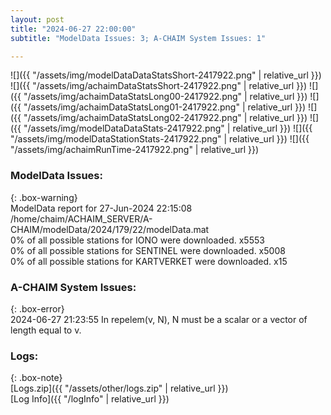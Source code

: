 ```yaml
---
layout: post
title: "2024-06-27 22:00:00"
subtitle: "ModelData Issues: 3; A-CHAIM System Issues: 1"

---
```


![]({{ "/assets/img/modelDataDataStatsShort-2417922.png" | relative_url }})
![]({{ "/assets/img/achaimDataStatsShort-2417922.png" | relative_url }})
![]({{ "/assets/img/achaimDataStatsLong00-2417922.png" | relative_url }})
![]({{ "/assets/img/achaimDataStatsLong01-2417922.png" | relative_url }})
![]({{ "/assets/img/achaimDataStatsLong02-2417922.png" | relative_url }})
![]({{ "/assets/img/modelDataDataStats-2417922.png" | relative_url }})
![]({{ "/assets/img/modelDataStationStats-2417922.png" | relative_url }})
![]({{ "/assets/img/achaimRunTime-2417922.png" | relative_url }})


### ModelData Issues:  
  
{: .box-warning}  
 ModelData report for 27-Jun-2024 22:15:08   
 /home/chaim/ACHAIM_SERVER/A-CHAIM/modelData/2024/179/22/modelData.mat   
 0% of all possible stations for IONO were downloaded. x5553   
 0% of all possible stations for SENTINEL were downloaded. x5008   
 0% of all possible stations for KARTVERKET were downloaded. x15   
  
### A-CHAIM System Issues:  
  
{: .box-error}  
2024-06-27 21:23:55 In repelem(v, N), N must be a scalar or a vector of length equal to v.  

### Logs:  
  
{: .box-note}  
[Logs.zip]({{ "/assets/other/logs.zip" | relative_url }})  
[Log Info]({{ "/logInfo" | relative_url }})  
